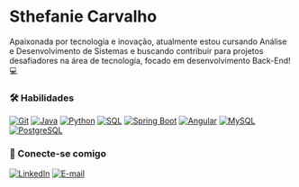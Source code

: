# Sthefanie Carvalho

Apaixonada por tecnologia e inovação, atualmente estou cursando Análise e Desenvolvimento de Sistemas e buscando contribuir para projetos desafiadores na área de tecnologia, focado em desenvolvimento Back-End! 💻  


### 🛠 Habilidades

[![Git](https://img.shields.io/badge/Git-000?style=for-the-badge&logo=git&logoColor=white)](https://git-scm.com/doc)
[![Java](https://img.shields.io/badge/Java-000?style=for-the-badge&logo=java&logoColor=white)]()
[![Python](https://img.shields.io/badge/Python-000?style=for-the-badge&logo=python&logoColor=white)]()
[![SQL](https://img.shields.io/badge/SQL-000?style=for-the-badge&logo=postgresql&logoColor=white)]()
[![Spring Boot](https://img.shields.io/badge/Spring_Boot-000?style=for-the-badge&logo=springboot&logoColor=white)]()
[![Angular](https://img.shields.io/badge/Angular-000?style=for-the-badge&logo=angular&logoColor=white)]()
[![MySQL](https://img.shields.io/badge/MySQL-000?style=for-the-badge&logo=mysql&logoColor=white)]()
[![PostgreSQL](https://img.shields.io/badge/PostgreSQL-000?style=for-the-badge&logo=postgresql&logoColor=white)]()


### 🔗 Conecte-se comigo

[![LinkedIn](https://img.shields.io/badge/LinkedIn-000?style=for-the-badge&logo=linkedin&logoColor=0E76A8)](https://www.linkedin.com/in/sthefanie-carvalho-)
[![E-mail](https://img.shields.io/badge/Gmail-D14836?style=for-the-badge&logo=gmail&logoColor=white)](sthefaniegc06@gmail.com)
